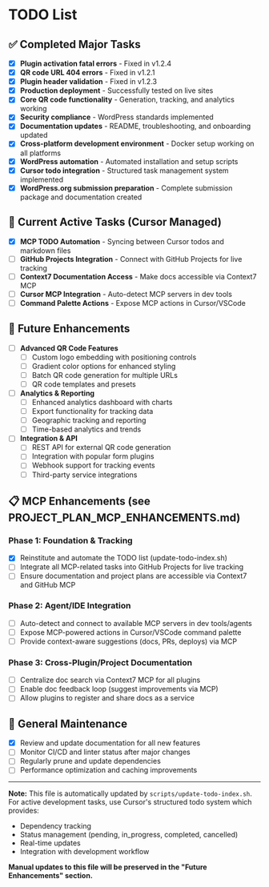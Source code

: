 # TODO List

## ✅ Completed Major Tasks
- [x] **Plugin activation fatal errors** - Fixed in v1.2.4
- [x] **QR code URL 404 errors** - Fixed in v1.2.1
- [x] **Plugin header validation** - Fixed in v1.2.3
- [x] **Production deployment** - Successfully tested on live sites
- [x] **Core QR code functionality** - Generation, tracking, and analytics working
- [x] **Security compliance** - WordPress standards implemented
- [x] **Documentation updates** - README, troubleshooting, and onboarding updated
- [x] **Cross-platform development environment** - Docker setup working on all platforms
- [x] **WordPress automation** - Automated installation and setup scripts
- [x] **Cursor todo integration** - Structured task management system implemented
- [x] **WordPress.org submission preparation** - Complete submission package and documentation created

## 🚀 Current Active Tasks (Cursor Managed)
- [x] **MCP TODO Automation** - Syncing between Cursor todos and markdown files
- [ ] **GitHub Projects Integration** - Connect with GitHub Projects for live tracking
- [ ] **Context7 Documentation Access** - Make docs accessible via Context7 MCP
- [ ] **Cursor MCP Integration** - Auto-detect MCP servers in dev tools
- [ ] **Command Palette Actions** - Expose MCP actions in Cursor/VSCode

## 🔮 Future Enhancements
- [ ] **Advanced QR Code Features**
  - [ ] Custom logo embedding with positioning controls
  - [ ] Gradient color options for enhanced styling
  - [ ] Batch QR code generation for multiple URLs
  - [ ] QR code templates and presets

- [ ] **Analytics & Reporting**
  - [ ] Enhanced analytics dashboard with charts
  - [ ] Export functionality for tracking data
  - [ ] Geographic tracking and reporting
  - [ ] Time-based analytics and trends

- [ ] **Integration & API**
  - [ ] REST API for external QR code generation
  - [ ] Integration with popular form plugins
  - [ ] Webhook support for tracking events
  - [ ] Third-party service integrations

## 📋 MCP Enhancements (see PROJECT_PLAN_MCP_ENHANCEMENTS.md)

### Phase 1: Foundation & Tracking
- [x] Reinstitute and automate the TODO list (update-todo-index.sh)
- [ ] Integrate all MCP-related tasks into GitHub Projects for live tracking
- [ ] Ensure documentation and project plans are accessible via Context7 and GitHub MCP

### Phase 2: Agent/IDE Integration
- [ ] Auto-detect and connect to available MCP servers in dev tools/agents
- [ ] Expose MCP-powered actions in Cursor/VSCode command palette
- [ ] Provide context-aware suggestions (docs, PRs, deploys) via MCP

### Phase 3: Cross-Plugin/Project Documentation
- [ ] Centralize doc search via Context7 MCP for all plugins
- [ ] Enable doc feedback loop (suggest improvements via MCP)
- [ ] Allow plugins to register and share docs as a service

## 🔧 General Maintenance
- [x] Review and update documentation for all new features
- [ ] Monitor CI/CD and linter status after major changes
- [ ] Regularly prune and update dependencies
- [ ] Performance optimization and caching improvements

---

**Note:** This file is automatically updated by `scripts/update-todo-index.sh`.
For active development tasks, use Cursor's structured todo system which provides:
- Dependency tracking
- Status management (pending, in_progress, completed, cancelled)
- Real-time updates
- Integration with development workflow

**Manual updates to this file will be preserved in the "Future Enhancements" section.**
